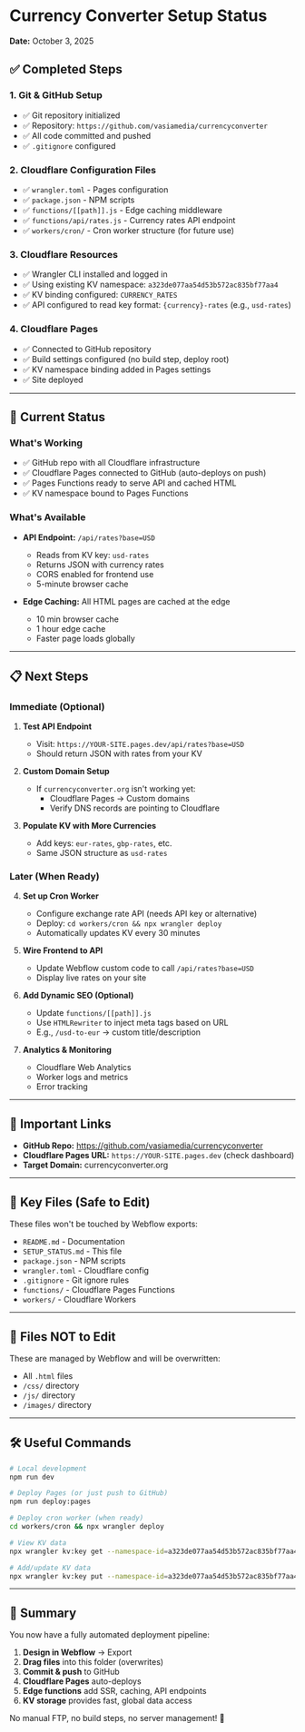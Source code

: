 # Currency Converter Setup Status

**Date:** October 3, 2025

## ✅ Completed Steps

### 1. Git & GitHub Setup
- ✅ Git repository initialized
- ✅ Repository: `https://github.com/vasiamedia/currencyconverter`
- ✅ All code committed and pushed
- ✅ `.gitignore` configured

### 2. Cloudflare Configuration Files
- ✅ `wrangler.toml` - Pages configuration
- ✅ `package.json` - NPM scripts
- ✅ `functions/[[path]].js` - Edge caching middleware
- ✅ `functions/api/rates.js` - Currency rates API endpoint
- ✅ `workers/cron/` - Cron worker structure (for future use)

### 3. Cloudflare Resources
- ✅ Wrangler CLI installed and logged in
- ✅ Using existing KV namespace: `a323de077aa54d53b572ac835bf77aa4`
- ✅ KV binding configured: `CURRENCY_RATES`
- ✅ API configured to read key format: `{currency}-rates` (e.g., `usd-rates`)

### 4. Cloudflare Pages
- ✅ Connected to GitHub repository
- ✅ Build settings configured (no build step, deploy root)
- ✅ KV namespace binding added in Pages settings
- ✅ Site deployed

---

## 🎯 Current Status

### What's Working
- ✅ GitHub repo with all Cloudflare infrastructure
- ✅ Cloudflare Pages connected to GitHub (auto-deploys on push)
- ✅ Pages Functions ready to serve API and cached HTML
- ✅ KV namespace bound to Pages Functions

### What's Available
- **API Endpoint:** `/api/rates?base=USD`
  - Reads from KV key: `usd-rates`
  - Returns JSON with currency rates
  - CORS enabled for frontend use
  - 5-minute browser cache

- **Edge Caching:** All HTML pages are cached at the edge
  - 10 min browser cache
  - 1 hour edge cache
  - Faster page loads globally

---

## 📋 Next Steps

### Immediate (Optional)
1. **Test API Endpoint**
   - Visit: `https://YOUR-SITE.pages.dev/api/rates?base=USD`
   - Should return JSON with rates from your KV

2. **Custom Domain Setup**
   - If `currencyconverter.org` isn't working yet:
     - Cloudflare Pages → Custom domains
     - Verify DNS records are pointing to Cloudflare

3. **Populate KV with More Currencies**
   - Add keys: `eur-rates`, `gbp-rates`, etc.
   - Same JSON structure as `usd-rates`

### Later (When Ready)
4. **Set up Cron Worker**
   - Configure exchange rate API (needs API key or alternative)
   - Deploy: `cd workers/cron && npx wrangler deploy`
   - Automatically updates KV every 30 minutes

5. **Wire Frontend to API**
   - Update Webflow custom code to call `/api/rates?base=USD`
   - Display live rates on your site

6. **Add Dynamic SEO (Optional)**
   - Update `functions/[[path]].js`
   - Use `HTMLRewriter` to inject meta tags based on URL
   - E.g., `/usd-to-eur` → custom title/description

7. **Analytics & Monitoring**
   - Cloudflare Web Analytics
   - Worker logs and metrics
   - Error tracking

---

## 🔗 Important Links

- **GitHub Repo:** https://github.com/vasiamedia/currencyconverter
- **Cloudflare Pages URL:** `https://YOUR-SITE.pages.dev` (check dashboard)
- **Target Domain:** currencyconverter.org

---

## 📝 Key Files (Safe to Edit)

These files won't be touched by Webflow exports:

- `README.md` - Documentation
- `SETUP_STATUS.md` - This file
- `package.json` - NPM scripts
- `wrangler.toml` - Cloudflare config
- `.gitignore` - Git ignore rules
- `functions/` - Cloudflare Pages Functions
- `workers/` - Cloudflare Workers

---

## 🚫 Files NOT to Edit

These are managed by Webflow and will be overwritten:

- All `.html` files
- `/css/` directory
- `/js/` directory  
- `/images/` directory

---

## 🛠️ Useful Commands

```bash
# Local development
npm run dev

# Deploy Pages (or just push to GitHub)
npm run deploy:pages

# Deploy cron worker (when ready)
cd workers/cron && npx wrangler deploy

# View KV data
npx wrangler kv:key get --namespace-id=a323de077aa54d53b572ac835bf77aa4 "usd-rates"

# Add/update KV data
npx wrangler kv:key put --namespace-id=a323de077aa54d53b572ac835bf77aa4 "eur-rates" '{"rates": {...}}'
```

---

## 🎉 Summary

You now have a fully automated deployment pipeline:

1. **Design in Webflow** → Export
2. **Drag files** into this folder (overwrites)
3. **Commit & push** to GitHub
4. **Cloudflare Pages** auto-deploys
5. **Edge functions** add SSR, caching, API endpoints
6. **KV storage** provides fast, global data access

No manual FTP, no build steps, no server management! 🚀

